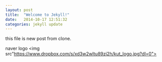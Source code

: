 ```yaml
---
layout: post
title:  "Welcome to Jekyll!"
date:   2014-10-17 12:51:32
categories: jekyll update
---
```



this file is new post from clone.

naver logo <img src"https://www.dropbox.com/s/xd3w2wltu89zj2h/kut_logo.jpg?dl=0">
